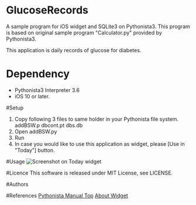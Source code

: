 # GlucoseRecords
A sample program for iOS widget and SQLite3 on Pythonista3. This program is based on original sample program "Calculator.py" provided by Pythonista3.  
  
  This application is daily records of glucose for diabetes.

# Dependency
* Pythonista3 Interpreter 3.6
* iOS 10 or later.

#Setup
1. Copy following 3 files to same holder in your Pythonista file system.  addBSW.p dbcont.pt dbs.db
2. Open addBSW.py
3. Run
4. In case you would like to use this application as widget, please [Use in "Today"] button.

#Usage
![Screenshot on Today widget](http://i-gallop.luna.weblife.me/images/GlucoseRecords/GlucoseRD.PNG)  


#Licence
This software is released under MIT License, see LICENSE.

#Authors

#References
[Pythonista Manual Top](http://omz-software.com/pythonista/docs/)
[About Widget](http://omz-software.com/pythonista/docs/ios/pythonista.html)